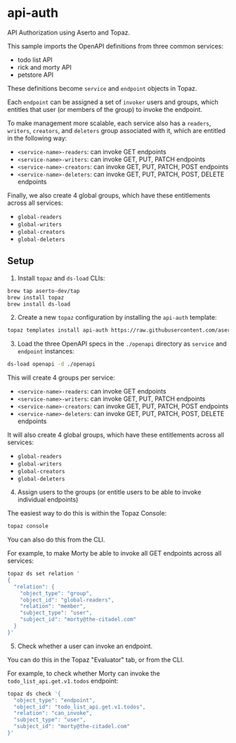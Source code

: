 # api-auth

API Authorization using Aserto and Topaz.

This sample imports the OpenAPI definitions from three common services:
* todo list API
* rick and morty API
* petstore API

These definitions become `service` and `endpoint` objects in Topaz.

Each `endpoint` can be assigned a set of `invoker` users and groups, which entitles that user (or members of the group) to invoke the endpoint.

To make management more scalable, each service also has a `readers`, `writers`, `creators`, and `deleters` group associated with it, which are entitled in the following way:

* `<service-name>-readers`: can invoke GET endpoints
* `<service-name>-writers`: can invoke GET, PUT, PATCH endpoints
* `<service-name>-creators`: can invoke GET, PUT, PATCH, POST endpoints
* `<service-name>-deleters`: can invoke GET, PUT, PATCH, POST, DELETE endpoints

Finally, we also create 4 global groups, which have these entitlements across all services:
* `global-readers`
* `global-writers`
* `global-creators`
* `global-deleters`

## Setup

1. Install `topaz` and `ds-load` CLIs:

```bash
brew tap aserto-dev/tap
brew install topaz
brew install ds-load
```

2. Create a new `topaz` configuration by installing the `api-auth` template:

```bash
topaz templates install api-auth https://raw.githubusercontent.com/aserto-demo/api-auth/main/templates.json
```

3. Load the three OpenAPI specs in the `./openapi` directory as `service` and `endpoint` instances:

```bash
ds-load openapi -d ./openapi
```

This will create 4 groups per service:
* `<service-name>-readers`: can invoke GET endpoints
* `<service-name>-writers`: can invoke GET, PUT, PATCH endpoints
* `<service-name>-creators`: can invoke GET, PUT, PATCH, POST endpoints
* `<service-name>-deleters`: can invoke GET, PUT, PATCH, POST, DELETE endpoints

It will also create 4 global groups, which have these entitlements across all services:
* `global-readers`
* `global-writers`
* `global-creators`
* `global-deleters`

4. Assign users to the groups (or entitle users to be able to invoke individual endpoints)

The easiest way to do this is within the Topaz Console:

```bash
topaz console
```

You can also do this from the CLI.

For example, to make Morty be able to invoke all GET endpoints across all services:

```bash
topaz ds set relation '
{
  "relation": {
    "object_type": "group",
    "object_id": "global-readers",
    "relation": "member",
    "subject_type": "user",
    "subject_id": "morty@the-citadel.com"
  }
}'
```

5. Check whether a user can invoke an endpoint.

You can do this in the Topaz "Evaluator" tab, or from the CLI.

For example, to check whether Morty can invoke the `todo_list_api.get.v1.todos` endpoint:

```bash
topaz ds check '{
  "object_type": "endpoint",
  "object_id": "todo_list_api.get.v1.todos",
  "relation": "can_invoke",
  "subject_type": "user",
  "subject_id": "morty@the-citadel.com"
}'
```
